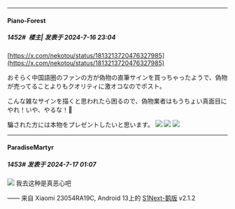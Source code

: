﻿
*****

####  Piano-Forest  
##### 1452#         楼主| 发表于 2024-7-16 23:04

[https://x.com/nekotou/status/1813213720476327985](https://x.com/nekotou/status/1813213720476327985)

おそらく中国語圏のファンの方が偽物の直筆サインを買っちゃったようで、偽物が売ってることよりもクオリティに激オコなのでポスト。

こんな雑なサインを描くと思われたら困るので、偽物業者はもうちょい真面目にやれ！いや、やるな！🤬

騙された方には本物をプレゼントしたいと思います。
<img src="https://p.sda1.dev/18/29e8ac9b7bd5374793b151957a4e1593/IMG_20240716_230330.jpg" referrerpolicy="no-referrer">
<img src="https://p.sda1.dev/18/7a69009e147e1e89db74d93747343282/20240716_230251.jpg" referrerpolicy="no-referrer">
<img src="https://p.sda1.dev/18/04c0baaa08170ac79d284aa1dffae126/20240716_230252.jpg" referrerpolicy="no-referrer">


*****

####  ParadiseMartyr  
##### 1453#       发表于 2024-7-17 01:07

<img src="https://static.saraba1st.com/image/smiley/face2017/020.png" referrerpolicy="no-referrer">
我去这种是真恶心吧

—— 来自 Xiaomi 23054RA19C, Android 13上的 [S1Next-鹅版](https://github.com/ykrank/S1-Next/releases) v2.1.2


